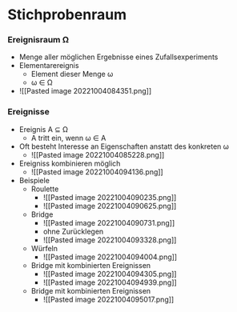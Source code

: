 # Stichprobenraum
### Ereignisraum Ω
+ Menge  aller möglichen Ergebnisse eines Zufallsexperiments
+ Elementarereignis
	+ Element dieser Menge ω
	+ ω ∈ Ω
+ ![[Pasted image 20221004084351.png]]

### Ereignisse
 + Ereignis A ⊆ Ω
	+ A tritt ein, wenn ω ∈ A
+ Oft besteht Interesse an Eigenschaften anstatt des konkreten ω
	+ ![[Pasted image 20221004085228.png]]
+ Ereigniss kombinieren möglich
	+ ![[Pasted image 20221004094136.png]]
+ Beispiele
	+ Roulette
		+ ![[Pasted image 20221004090235.png]]
		+ ![[Pasted image 20221004090625.png]]
	+ Bridge
		+ ![[Pasted image 20221004090731.png]]
		+ ohne Zurücklegen
		+ ![[Pasted image 20221004093328.png]]
	+ Würfeln
		+ ![[Pasted image 20221004094004.png]]
	+ Bridge mit kombinierten Ereignissen
		+ ![[Pasted image 20221004094305.png]]
		+ ![[Pasted image 20221004094939.png]]
	+ Bridge mit kombinierten Ereignissen
		+ ![[Pasted image 20221004095017.png]]